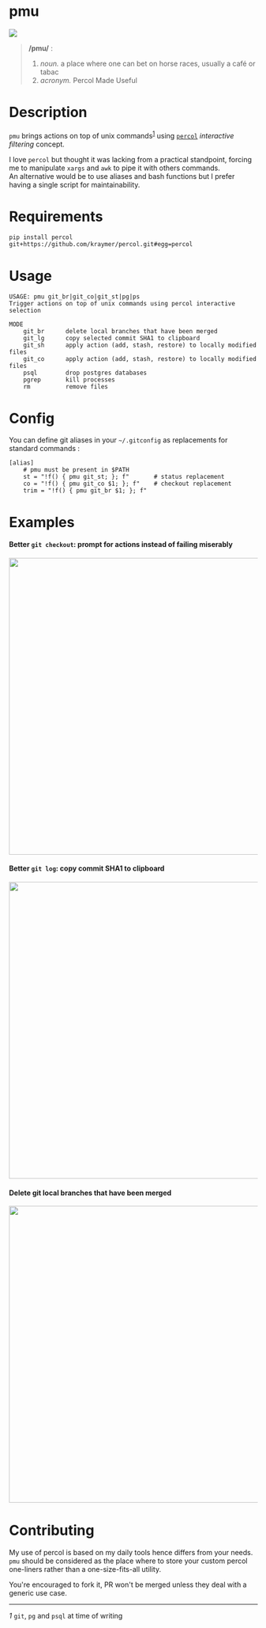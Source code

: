 pmu
===

![](https://i.imgur.com/36a11KE.png)

> **/pmu/** :
>
>
>    1. *noun.* a place where one can bet on horse races, usually a café or tabac
>    2. *acronym.* Percol Made Useful

# Description

`pmu` brings actions on top of unix commands<sup id="a1">[1](#f1)</sup> using [`percol`](https://github.com/mooz/percol)
_interactive filtering_ concept.

I love `percol` but thought it was lacking from a practical standpoint,
forcing me to manipulate `xargs` and `awk` to pipe it with others commands.  
An alternative would be to use aliases and bash functions but I prefer having
a single script for maintainability.

# Requirements

~~~
pip install percol git+https://github.com/kraymer/percol.git#egg=percol
~~~

# Usage

~~~
USAGE: pmu git_br|git_co|git_st|pg|ps
Trigger actions on top of unix commands using percol interactive selection

MODE
    git_br      delete local branches that have been merged
    git_lg      copy selected commit SHA1 to clipboard
    git_sh      apply action (add, stash, restore) to locally modified files
    git_co      apply action (add, stash, restore) to locally modified files
    psql        drop postgres databases
    pgrep       kill processes
    rm          remove files
~~~

# Config

You can define git aliases in your `~/.gitconfig` as replacements for standard commands :

~~~
[alias]
    # pmu must be present in $PATH
    st = "!f() { pmu git_st; }; f"       # status replacement
    co = "!f() { pmu git_co $1; }; f"    # checkout replacement
    trim = "!f() { pmu git_br $1; }; f"
~~~

# Examples

#### Better `git checkout`: prompt for actions instead of failing miserably

<a href="https://asciinema.org/a/3k9pheFb4KmUXZn0giCYZEPAg">
    <img src="https://github.com/Kraymer/pmu/raw/master/docs/git_co.gif" width=600>
</a>
  
#### Better `git log`: copy commit SHA1 to clipboard 

<a href="https://asciinema.org/a/nDJ1LnffsHihjD4MibKYP9ieJ">
<img src="https://github.com/Kraymer/pmu/raw/master/docs/git_log.gif" width=600>
</a>

#### Delete git local branches that have been merged

<a href="https://asciinema.org/a/314226">
<img src="https://github.com/Kraymer/pmu/raw/master/docs/git_del_br.gif" width=600>
</a>


# Contributing

My use of percol is based on my daily tools hence differs from your needs.
`pmu` should be considered as the place where to store your custom percol one-liners rather than a one-size-fits-all utility.  

You're encouraged to fork it, PR won't be merged unless they deal with a generic use case.


---
<i id="f1">1</i> `git`, `pg` and `psql` at time of writing

